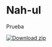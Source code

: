 # Nah-ul

Prueba
<!-- BEGIN LATEST DOWNLOAD BUTTON -->
[![Download zip](https://custom-icon-badges.herokuapp.com/badge/-Download-blue?style=for-the-badge&logo=download&logoColor=white "Download zip")](https://github.com/AnxoV/Nah-ul/archive/v0.1.zip)
<!-- END LATEST DOWNLOAD BUTTON -->
